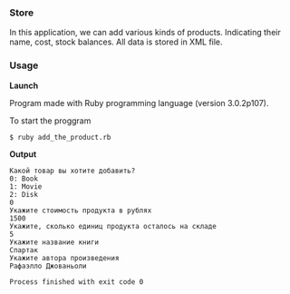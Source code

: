 
### Store 

In this application, we can add various kinds of products. Indicating their name, cost, stock balances. All data is stored in XML file.

### Usage

**Launch**

Program made with Ruby programming language (version 3.0.2p107).

To start the proggram

```
$ ruby add_the_product.rb
```

**Output**
```
Какой товар вы хотите добавить?
0: Book
1: Movie
2: Disk
0
Укажите стоимость продукта в рублях
1500
Укажите, сколько единиц продукта осталось на складе
5
Укажите название книги
Спартак
Укажите автора произведения
Рафаэлло Джованьоли

Process finished with exit code 0
```
